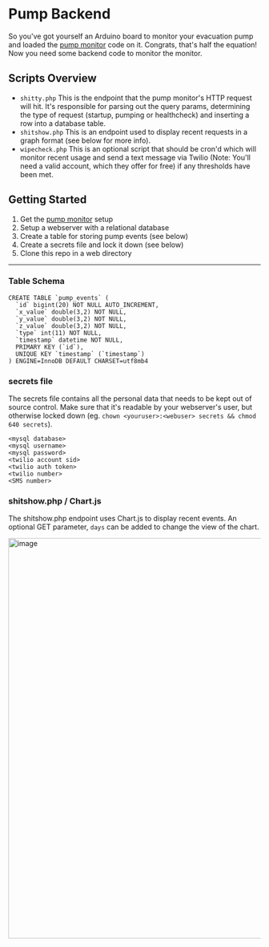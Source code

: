 # Pump Backend
So you've got yourself an Arduino board to monitor your evacuation pump and loaded the [pump monitor](https://github.com/thejart/pump-monitor) code on it. Congrats, that's half the equation! Now you need some backend code to monitor the monitor.

## Scripts Overview
- `shitty.php` This is the endpoint that the pump monitor's HTTP request will hit. It's responsible for parsing out the query params, determining the type of request (startup, pumping or healthcheck) and inserting a row into a database table.
- `shitshow.php` This is an endpoint used to display recent requests in a graph format (see below for more info).
- `wipecheck.php` This is an optional script that should be cron'd which will monitor recent usage and send a text message via Twilio (Note: You'll need a valid account, which they offer for free) if any thresholds have been met.

## Getting Started
1. Get the [pump monitor](https://github.com/thejart/pump-monitor) setup
2. Setup a webserver with a relational database
3. Create a table for storing pump events (see below)
4. Create a secrets file and lock it down (see below)
5. Clone this repo in a web directory

---
### Table Schema
```
CREATE TABLE `pump_events` (
  `id` bigint(20) NOT NULL AUTO_INCREMENT,
  `x_value` double(3,2) NOT NULL,
  `y_value` double(3,2) NOT NULL,
  `z_value` double(3,2) NOT NULL,
  `type` int(11) NOT NULL,
  `timestamp` datetime NOT NULL,
  PRIMARY KEY (`id`),
  UNIQUE KEY `timestamp` (`timestamp`)
) ENGINE=InnoDB DEFAULT CHARSET=utf8mb4
```

### secrets file
The secrets file contains all the personal data that needs to be kept out of source control. Make sure that it's readable by your webserver's user, but otherwise locked down (eg. `chown <youruser>:<webuser> secrets && chmod 640 secrets`).
```
<mysql database>
<mysql username>
<mysql password>
<twilio account sid>
<twilio auth token>
<twilio number>
<SMS number>
```

### shitshow.php / Chart.js
The shitshow.php endpoint uses Chart.js to display recent events. An optional GET parameter, `days` can be added to change the view of the chart.

<img width="799" alt="image" src="https://user-images.githubusercontent.com/1659844/169703906-0fe0fb0c-fb6f-4f5b-80de-666e4190048d.png">
